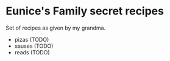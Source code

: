 # Eunice's Family secret recipes

Set of recipes as given by my grandma.

- pizas (TODO)
- sauses (TODO)
- reads (TODO)
